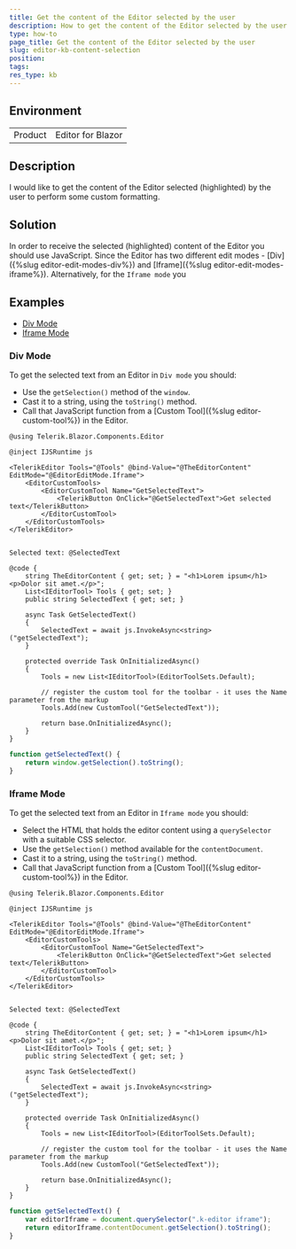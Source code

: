 ```yaml
---
title: Get the content of the Editor selected by the user
description: How to get the content of the Editor selected by the user
type: how-to
page_title: Get the content of the Editor selected by the user
slug: editor-kb-content-selection
position:
tags:
res_type: kb
---
```


## Environment
<table>
	<tbody>
		<tr>
			<td>Product</td>
			<td>Editor for Blazor</td>
		</tr>
	</tbody>
</table>


## Description

I would like to get the content of the Editor selected (highlighted) by the user to perform some custom formatting.


## Solution

In order to receive the selected (highlighted) content of the Editor you should use JavaScript. Since the Editor has two different edit modes - [Div]({%slug editor-edit-modes-div%}) and [Iframe]({%slug editor-edit-modes-iframe%}).  Alternatively, for the `Iframe mode` you

## Examples

* [Div Mode](#div-mode)
* [Iframe Mode](#iframe-mode)

### Div Mode

To get the selected text from an Editor in `Div mode` you should:
* Use the `getSelection()` method of the `window`.
* Cast it to a string, using the `toString()` method.
* Call that JavaScript function from a [Custom Tool]({%slug editor-custom-tool%}) in the Editor.

````Component
@using Telerik.Blazor.Components.Editor

@inject IJSRuntime js

<TelerikEditor Tools="@Tools" @bind-Value="@TheEditorContent" EditMode="@EditorEditMode.Iframe">
    <EditorCustomTools>
        <EditorCustomTool Name="GetSelectedText">
            <TelerikButton OnClick="@GetSelectedText">Get selected text</TelerikButton>
        </EditorCustomTool>
    </EditorCustomTools>
</TelerikEditor>


Selected text: @SelectedText

@code {
    string TheEditorContent { get; set; } = "<h1>Lorem ipsum</h1><p>Dolor sit amet.</p>";
    List<IEditorTool> Tools { get; set; }
    public string SelectedText { get; set; }
    
    async Task GetSelectedText()
    {
        SelectedText = await js.InvokeAsync<string>("getSelectedText");
    }

    protected override Task OnInitializedAsync()
    {
        Tools = new List<IEditorTool>(EditorToolSets.Default);

        // register the custom tool for the toolbar - it uses the Name parameter from the markup
        Tools.Add(new CustomTool("GetSelectedText"));

        return base.OnInitializedAsync();
    }
}
````
````JavaScript
function getSelectedText() {
    return window.getSelection().toString();
}
````

### Iframe Mode

To get the selected text from an Editor in `Iframe mode` you should:

* Select the HTML that holds the editor content using a `querySelector` with a suitable CSS selector.
* Use the `getSelection()` method available for the `contentDocument`.
* Cast it to a string, using the `toString()` method.
* Call that JavaScript function from a [Custom Tool]({%slug editor-custom-tool%}) in the Editor.

````Component
@using Telerik.Blazor.Components.Editor

@inject IJSRuntime js

<TelerikEditor Tools="@Tools" @bind-Value="@TheEditorContent" EditMode="@EditorEditMode.Iframe">
    <EditorCustomTools>
        <EditorCustomTool Name="GetSelectedText">
            <TelerikButton OnClick="@GetSelectedText">Get selected text</TelerikButton>
        </EditorCustomTool>
    </EditorCustomTools>
</TelerikEditor>


Selected text: @SelectedText

@code {
    string TheEditorContent { get; set; } = "<h1>Lorem ipsum</h1><p>Dolor sit amet.</p>";
    List<IEditorTool> Tools { get; set; }
    public string SelectedText { get; set; }
    
    async Task GetSelectedText()
    {
        SelectedText = await js.InvokeAsync<string>("getSelectedText");
    }

    protected override Task OnInitializedAsync()
    {
        Tools = new List<IEditorTool>(EditorToolSets.Default);

        // register the custom tool for the toolbar - it uses the Name parameter from the markup
        Tools.Add(new CustomTool("GetSelectedText"));

        return base.OnInitializedAsync();
    }
}
````
````JavaScript
function getSelectedText() {
    var editorIframe = document.querySelector(".k-editor iframe");
    return editorIframe.contentDocument.getSelection().toString();
}
````





